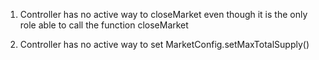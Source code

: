 1. Controller has no active way to closeMarket even though it is the only role able to call the function closeMarket

2. Controller has no active way to set MarketConfig.setMaxTotalSupply() 